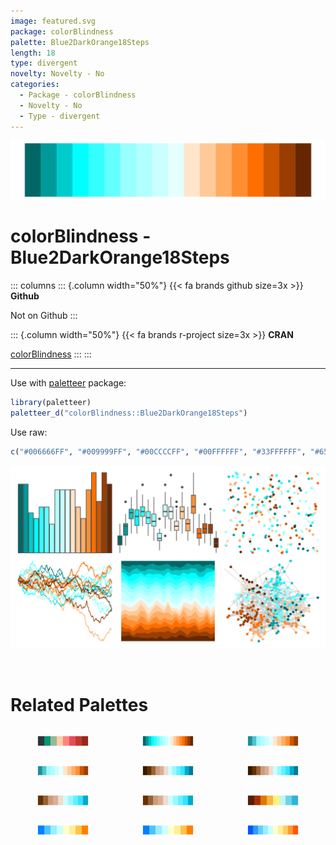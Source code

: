```yaml
---
image: featured.svg
package: colorBlindness
palette: Blue2DarkOrange18Steps
length: 18
type: divergent
novelty: Novelty - No
categories:
  - Package - colorBlindness
  - Novelty - No
  - Type - divergent
---
```


![](featured.svg)

# colorBlindness - Blue2DarkOrange18Steps 

::: columns
::: {.column width="50%"}
{{< fa brands github size=3x >}}
**Github**

Not on Github
:::

::: {.column width="50%"}
{{< fa brands r-project size=3x >}}
**CRAN**

[colorBlindness](https://CRAN.R-project.org/package=colorBlindness)
:::
:::

<hr> 

Use with [paletteer](https://emilhvitfeldt.github.io/paletteer/) package:

```r
library(paletteer)
paletteer_d("colorBlindness::Blue2DarkOrange18Steps")
```

Use raw:

```r
c("#006666FF", "#009999FF", "#00CCCCFF", "#00FFFFFF", "#33FFFFFF", "#65FFFFFF", "#99FFFFFF", "#B2FFFFFF", "#CBFFFFFF", "#E5FFFFFF", "#FFE5CBFF", "#FFCA99FF", "#FFAD65FF", "#FF8E33FF", "#FF6E00FF", "#CC5500FF", "#993D00FF", "#662700FF")
``` 

![](examples.png) 

<br>

# Related Palettes

<div class="list" style="display: grid; grid-template-columns: auto auto auto;"> <figure class="figure">
<a href="../../awtools/a_palette/"> <img src="../../awtools/a_palette/featured.svg" style="width: 100%;" class="figure-img"></a>
</figure> <figure class="figure">
<a href="../../dichromat/BluetoDarkOrange_18/"> <img src="../../dichromat/BluetoDarkOrange_18/featured.svg" style="width: 100%;" class="figure-img"></a>
</figure> <figure class="figure">
<a href="../../colorBlindness/Blue2DarkOrange12Steps/"> <img src="../../colorBlindness/Blue2DarkOrange12Steps/featured.svg" style="width: 100%;" class="figure-img"></a>
</figure> <figure class="figure">
<a href="../../dichromat/BluetoDarkOrange_12/"> <img src="../../dichromat/BluetoDarkOrange_12/featured.svg" style="width: 100%;" class="figure-img"></a>
</figure> <figure class="figure">
<a href="../../dichromat/BrowntoBlue_12/"> <img src="../../dichromat/BrowntoBlue_12/featured.svg" style="width: 100%;" class="figure-img"></a>
</figure> <figure class="figure">
<a href="../../colorBlindness/Brown2Blue12Steps/"> <img src="../../colorBlindness/Brown2Blue12Steps/featured.svg" style="width: 100%;" class="figure-img"></a>
</figure> <figure class="figure">
<a href="../../colorBlindness/Brown2Blue10Steps/"> <img src="../../colorBlindness/Brown2Blue10Steps/featured.svg" style="width: 100%;" class="figure-img"></a>
</figure> <figure class="figure">
<a href="../../dichromat/BrowntoBlue_10/"> <img src="../../dichromat/BrowntoBlue_10/featured.svg" style="width: 100%;" class="figure-img"></a>
</figure> <figure class="figure">
<a href="../../MetBrewer/Homer1/"> <img src="../../MetBrewer/Homer1/featured.svg" style="width: 100%;" class="figure-img"></a>
</figure> <figure class="figure">
<a href="../../dichromat/BluetoOrange_8/"> <img src="../../dichromat/BluetoOrange_8/featured.svg" style="width: 100%;" class="figure-img"></a>
</figure> <figure class="figure">
<a href="../../colorBlindness/Blue2Orange8Steps/"> <img src="../../colorBlindness/Blue2Orange8Steps/featured.svg" style="width: 100%;" class="figure-img"></a>
</figure> <figure class="figure">
<a href="../../dichromat/BluetoOrange_10/"> <img src="../../dichromat/BluetoOrange_10/featured.svg" style="width: 100%;" class="figure-img"></a>
</figure> 
</div>
